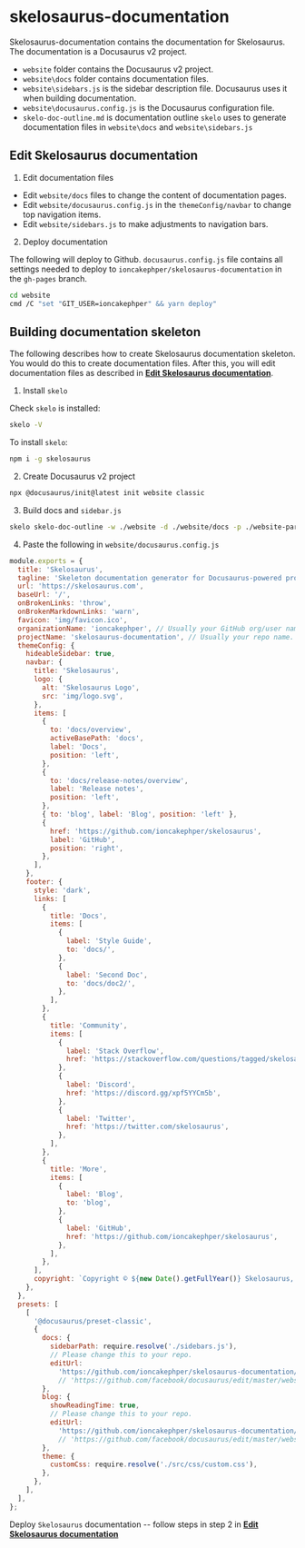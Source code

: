 # skelosaurus-documentation

Skelosaurus-documentation contains the documentation for Skelosaurus. The documentation is a Docusaurus v2 project.

- `website` folder contains the Docusaurus v2 project.
- `website\docs` folder contains documentation files.
- `website\sidebars.js` is the sidebar description file. Docusaurus uses it when building documentation.
- `website\docusaurus.config.js` is the Docusaurus configuration file.
- `skelo-doc-outline.md` is documentation outline `skelo` uses to generate documentation files in `website\docs` and `website\sidebars.js`

## Edit Skelosaurus documentation

1. Edit documentation files

- Edit `website/docs` files to change the content of documentation pages.
- Edit `website/docusaurus.config.js` in the `themeConfig/navbar` to change top navigation items.
- Edit `website/sidebars.js` to make adjustments to navigation bars.

2. Deploy documentation

The following will deploy to Github. `docusaurus.config.js` file contains all settings needed to deploy to `ioncakephper/skelosaurus-documentation` in the `gh-pages` branch.

```bash
cd website
cmd /C "set "GIT_USER=ioncakephper" && yarn deploy"
```

## Building documentation skeleton

The following describes how to create Skelosaurus documentation skeleton. You would do this to create documentation files. After this, you will edit documentation files as described in [**Edit Skelosaurus documentation**](#edit-skelosaurus-documentation).

1. Install `skelo`

Check `skelo` is installed:

```bash
skelo -V
```

To install `skelo`:

```bash
npm i -g skelosaurus
```

2. Create Docusaurus v2 project

```bash
npx @docusaurus/init@latest init website classic
```

3. Build docs and `sidebar.js`

```bash
skelo skelo-doc-outline -w ./website -d ./website/docs -p ./website-parts
```

4. Paste the following in `website/docusaurus.config.js`

```js
module.exports = {
  title: 'Skelosaurus',
  tagline: 'Skeleton documentation generator for Docusaurus-powered projects',
  url: 'https://skelosaurus.com',
  baseUrl: '/',
  onBrokenLinks: 'throw',
  onBrokenMarkdownLinks: 'warn',
  favicon: 'img/favicon.ico',
  organizationName: 'ioncakephper', // Usually your GitHub org/user name.
  projectName: 'skelosaurus-documentation', // Usually your repo name.
  themeConfig: {
    hideableSidebar: true,
    navbar: {
      title: 'Skelosaurus',
      logo: {
        alt: 'Skelosaurus Logo',
        src: 'img/logo.svg',
      },
      items: [
        {
          to: 'docs/overview',
          activeBasePath: 'docs',
          label: 'Docs',
          position: 'left',
        },
        {
          to: 'docs/release-notes/overview',
          label: 'Release notes',
          position: 'left',
        },
        { to: 'blog', label: 'Blog', position: 'left' },
        {
          href: 'https://github.com/ioncakephper/skelosaurus',
          label: 'GitHub',
          position: 'right',
        },
      ],
    },
    footer: {
      style: 'dark',
      links: [
        {
          title: 'Docs',
          items: [
            {
              label: 'Style Guide',
              to: 'docs/',
            },
            {
              label: 'Second Doc',
              to: 'docs/doc2/',
            },
          ],
        },
        {
          title: 'Community',
          items: [
            {
              label: 'Stack Overflow',
              href: 'https://stackoverflow.com/questions/tagged/skelosaurus',
            },
            {
              label: 'Discord',
              href: 'https://discord.gg/xpf5YYCm5b',
            },
            {
              label: 'Twitter',
              href: 'https://twitter.com/skelosaurus',
            },
          ],
        },
        {
          title: 'More',
          items: [
            {
              label: 'Blog',
              to: 'blog',
            },
            {
              label: 'GitHub',
              href: 'https://github.com/ioncakephper/skelosaurus',
            },
          ],
        },
      ],
      copyright: `Copyright © ${new Date().getFullYear()} Skelosaurus, Inc. Built with Docusaurus. Outlined with Skelosaurus.`,
    },
  },
  presets: [
    [
      '@docusaurus/preset-classic',
      {
        docs: {
          sidebarPath: require.resolve('./sidebars.js'),
          // Please change this to your repo.
          editUrl:
            'https://github.com/ioncakephper/skelosaurus-documentation/edit/master/website/',
            // 'https://github.com/facebook/docusaurus/edit/master/website/',
        },
        blog: {
          showReadingTime: true,
          // Please change this to your repo.
          editUrl:
            'https://github.com/ioncakephper/skelosaurus-documentation/edit/master/website/',
            // 'https://github.com/facebook/docusaurus/edit/master/website/blog/',
        },
        theme: {
          customCss: require.resolve('./src/css/custom.css'),
        },
      },
    ],
  ],
};

```

Deploy `Skelosaurus` documentation -- follow steps in step 2 in [**Edit Skelosaurus documentation**](#edit-skelosaurus-documentation)


